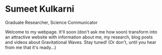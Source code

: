 # Sumeet Kulkarni
Graduate Researcher, Science Communicator

Welcome to my webpage. It'll soon (don't ask me how soon) transform into an attractive website with information about me, my research, blog posts and videos about Gravitational Waves. Stay tuned! (Or don't, until you hear from me that it's ready...)

